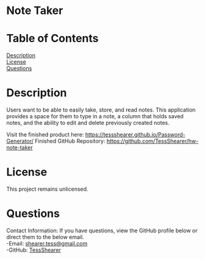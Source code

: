 

# Note Taker

# Table of Contents
[Description](#description)
<br>
[License](#license)
<br>
[Questions](#questions)

# Description
  Users want to be able to easily take, store, and read notes. This application provides a space for them to type in a note, a column that holds saved notes, and the ability to edit and delete previously created notes.

Visit the finished product here: https://tessshearer.github.io/Password-Generator/
Finished GitHub Repository: https://github.com/TessShearer/hw-note-taker


# License
  This project remains unlicensed.

# Questions
Contact Information: If you have questions, view the GitHub profile below or direct them to the below email. <br>
-Email: [shearer.tess@gmail.com](mailto:shearer.tess@gmail.com) <br>
-GitHub: [TessShearer](https://github.com/TessShearer)
